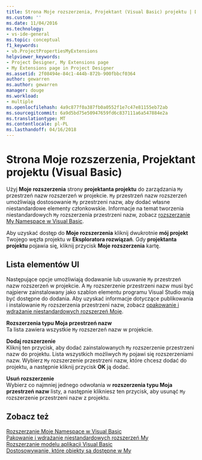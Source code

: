 ```yaml
---
title: Strona Moje rozszerzenia, Projektant (Visual Basic) projektu | Dokumentacja firmy Microsoft
ms.custom: ''
ms.date: 11/04/2016
ms.technology:
- vs-ide-general
ms.topic: conceptual
f1_keywords:
- vb.ProjectPropertiesMyExtensions
helpviewer_keywords:
- Project Designer, My Extensions page
- My Extensions page in Project Designer
ms.assetid: 2f08494e-84c1-444b-872b-900fbbcf0364
author: gewarren
ms.author: gewarren
manager: douge
ms.workload:
- multiple
ms.openlocfilehash: 4a9c877f0a387fb0a0552f1e7c47e81155eb72ab
ms.sourcegitcommit: 6a9d5bd75e50947659fd6c837111a6a547884e2a
ms.translationtype: MT
ms.contentlocale: pl-PL
ms.lasthandoff: 04/16/2018
---
```

# <a name="my-extensions-page-project-designer-visual-basic"></a>Strona Moje rozszerzenia, Projektant projektu (Visual Basic)
Użyj **Moje rozszerzenia** strony **projektanta projektu** do zarządzania `My` przestrzeń nazw rozszerzeń w projekcie. `My` przestrzeń nazw rozszerzeń umożliwiają dostosowanie `My` przestrzeni nazw, aby dodać własne niestandardowe elementy członkowskie. Informacje na temat tworzenia niestandardowych `My` rozszerzenia przestrzeni nazw, zobacz [rozszerzanie My Namespace w Visual Basic](/dotnet/visual-basic/developing-apps/customizing-extending-my/extending-the-my-namespace).  
  
 Aby uzyskać dostęp do **Moje rozszerzenia** kliknij dwukrotnie **mój projekt** Twojego węzła projektu w **Eksploratora rozwiązań**. Gdy **projektanta projektu** pojawia się, kliknij przycisk **Moje rozszerzenia** kartę.  
  
## <a name="uielement-list"></a>Lista elementów UI  
 Następujące opcje umożliwiają dodawanie lub usuwanie `My` przestrzeń nazw rozszerzeń w projekcie. A `My` rozszerzenie przestrzeni nazw musi być najpierw zainstalowany jako szablon elementu programu Visual Studio mają być dostępne do dodania. Aby uzyskać informacje dotyczące publikowania i instalowanie `My` rozszerzenia przestrzeni nazw, zobacz [opakowanie i wdrażanie niestandardowych rozszerzeń Moje](/dotnet/visual-basic/developing-apps/customizing-extending-my/packaging-and-deploying-custom-my-extensions).  
  
 **Rozszerzenia typu Moja przestrzeń nazw**  
 Ta lista zawiera wszystkie `My` rozszerzeń nazw w projekcie.  
  
 **Dodaj rozszerzenie**  
 Kliknij ten przycisk, aby dodać zainstalowanych `My` rozszerzenie przestrzeni nazw do projektu. Lista wszystkich możliwych `My` pojawi się rozszerzeniami nazw. Wybierz `My` rozszerzenie przestrzeni nazw, które chcesz dodać do projektu, a następnie kliknij przycisk **OK** ją dodać.  
  
 **Usuń rozszerzenie**  
 Wybierz co najmniej jednego odwołania w **rozszerzenia typu Moja przestrzeń nazw** listy, a następnie klikniesz ten przycisk, aby usunąć `My` rozszerzenie przestrzeni nazw z projektu.  
  
## <a name="see-also"></a>Zobacz też  
 [Rozszerzanie Moje Namespace w Visual Basic](/dotnet/visual-basic/developing-apps/customizing-extending-my/extending-the-my-namespace)   
 [Pakowanie i wdrażanie niestandardowych rozszerzeń My](/dotnet/visual-basic/developing-apps/customizing-extending-my/packaging-and-deploying-custom-my-extensions)   
 [Rozszerzanie modelu aplikacji Visual Basic](/dotnet/visual-basic/developing-apps/customizing-extending-my/extending-the-visual-basic-application-model)   
 [Dostosowywanie, które obiekty są dostępne w My](/dotnet/visual-basic/developing-apps/customizing-extending-my/customizing-which-objects-are-available-in-my)